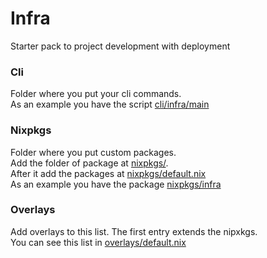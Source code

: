 # Infra
Starter pack to project development with deployment  

### Cli
Folder where you put your cli commands.  
As an example you have the script [cli/infra/main](cli/infra/main)  

### Nixpkgs
Folder where you put custom packages.  
Add the folder of package at [nixpkgs/](nixpkgs/).  
After it add the packages at [nixpkgs/default.nix](nixpkgs/default.nix)  
As an example you have the package [nixpkgs/infra](nixpkgs/infra)  

### Overlays
Add overlays to this list. The first entry extends the nipxkgs.  
You can see this list in [overlays/default.nix](overlays/default.nix)  

